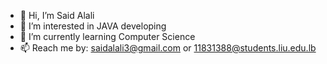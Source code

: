 - 👋 Hi, I’m Said Alali
- 👀 I’m interested in JAVA developing
- 🌱 I’m currently learning Computer Science
- 📫 Reach me by: saidalali3@gmail.com  or  11831388@students.liu.edu.lb

<!---
haPPyBanD/haPPyBanD is a ✨ special ✨ repository because its `README.md` (this file) appears on your GitHub profile.
You can click the Preview link to take a look at your changes.
--->
